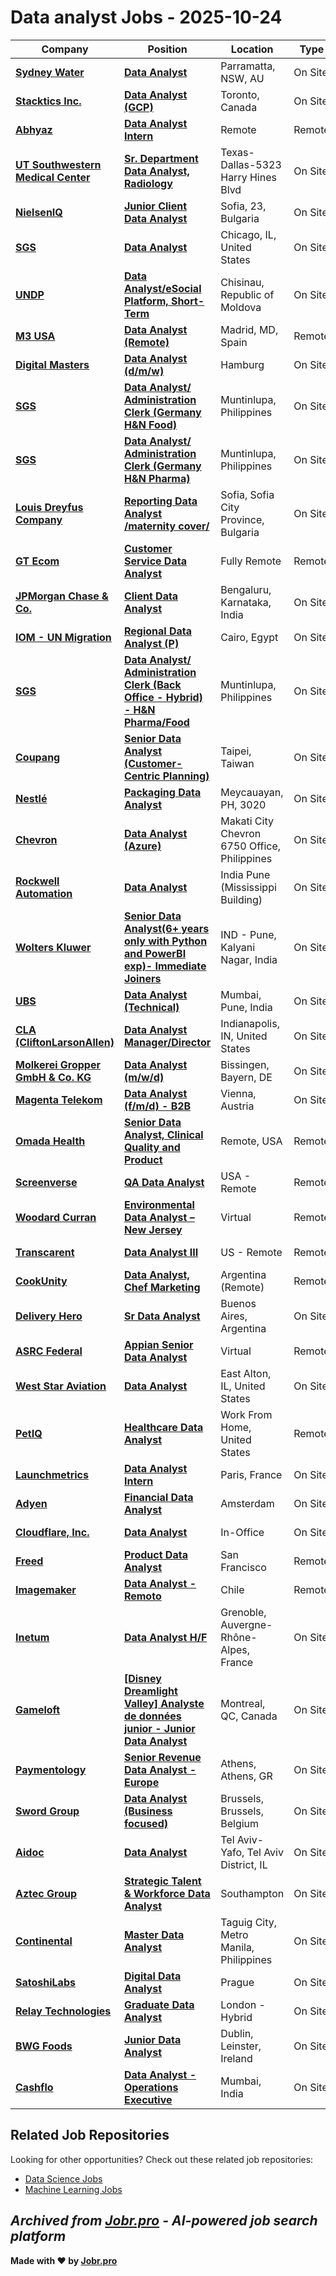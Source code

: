 # Data analyst Jobs - 2025-10-24

| Company | Position | Location | Type | Date |
| ------- | -------- | -------- | ---- | ------ |
| **[Sydney Water](https://www.sydneywater.com.au/)** | **[Data Analyst](https://jobr.pro/job/30957674/data-analyst?utm_source=github&utm_medium=repo&utm_campaign=github-data-analyst-jobs)** | Parramatta, NSW, AU | On Site | Oct 24 |
| **[Stacktics Inc.](https://stacktics.com/)** | **[Data Analyst (GCP)](https://jobr.pro/job/30946433/data-analyst-gcp?utm_source=github&utm_medium=repo&utm_campaign=github-data-analyst-jobs)** | Toronto, Canada | On Site | Oct 24 |
| **[Abhyaz](https://www.abhyaz.com/)** | **[Data Analyst Intern](https://jobr.pro/job/30941674/data-analyst-intern?utm_source=github&utm_medium=repo&utm_campaign=github-data-analyst-jobs)** | Remote | Remote | Oct 24 |
| **[UT Southwestern Medical Center](https://www.utsouthwestern.edu/)** | **[Sr. Department Data Analyst, Radiology](https://jobr.pro/job/30939703/sr-department-data-analyst-radiology?utm_source=github&utm_medium=repo&utm_campaign=github-data-analyst-jobs)** | Texas-Dallas-5323 Harry Hines Blvd | On Site | Oct 24 |
| **[NielsenIQ](https://nielseniq.com)** | **[Junior Client Data Analyst](https://jobr.pro/job/30938455/junior-client-data-analyst?utm_source=github&utm_medium=repo&utm_campaign=github-data-analyst-jobs)** | Sofia, 23, Bulgaria | On Site | Oct 24 |
| **[SGS](https://sgs.com)** | **[Data Analyst](https://jobr.pro/job/30938460/data-analyst?utm_source=github&utm_medium=repo&utm_campaign=github-data-analyst-jobs)** | Chicago, IL, United States | On Site | Oct 24 |
| **[UNDP](https://www.undp.org/)** | **[Data Analyst/eSocial Platform, Short-Term](https://jobr.pro/job/30936439/data-analystesocial-platform-short-term?utm_source=github&utm_medium=repo&utm_campaign=github-data-analyst-jobs)** | Chisinau, Republic of Moldova | On Site | Oct 24 |
| **[M3 USA](https://usa.m3.com)** | **[Data Analyst (Remote)](https://jobr.pro/job/30938465/data-analyst-remote?utm_source=github&utm_medium=repo&utm_campaign=github-data-analyst-jobs)** | Madrid, MD, Spain | Remote | Oct 24 |
| **[Digital Masters](https://digital-masters.de/)** | **[Data Analyst (d/m/w)](https://jobr.pro/job/30923776/data-analyst-dmw?utm_source=github&utm_medium=repo&utm_campaign=github-data-analyst-jobs)** | Hamburg | On Site | Oct 24 |
| **[SGS](https://sgs.com)** | **[Data Analyst/ Administration Clerk (Germany H&N Food)](https://jobr.pro/job/30938478/data-analyst-administration-clerk-germany-hn-food?utm_source=github&utm_medium=repo&utm_campaign=github-data-analyst-jobs)** | Muntinlupa, Philippines | On Site | Oct 24 |
| **[SGS](https://sgs.com)** | **[Data Analyst/ Administration Clerk (Germany H&N Pharma)](https://jobr.pro/job/30938479/data-analyst-administration-clerk-germany-hn-pharma?utm_source=github&utm_medium=repo&utm_campaign=github-data-analyst-jobs)** | Muntinlupa, Philippines | On Site | Oct 24 |
| **[Louis Dreyfus Company](https://www.ldc.com)** | **[Reporting Data Analyst /maternity cover/](https://jobr.pro/job/30938490/reporting-data-analyst-maternity-cover?utm_source=github&utm_medium=repo&utm_campaign=github-data-analyst-jobs)** | Sofia, Sofia City Province, Bulgaria | On Site | Oct 24 |
| **[GT Ecom](https://gtecombv.com/)** | **[Customer Service Data Analyst](https://jobr.pro/job/30938279/customer-service-data-analyst?utm_source=github&utm_medium=repo&utm_campaign=github-data-analyst-jobs)** | Fully Remote | Remote | Oct 24 |
| **[JPMorgan Chase & Co.](https://www.jpmorganchase.com/)** | **[Client Data Analyst](https://jobr.pro/job/30941404/client-data-analyst?utm_source=github&utm_medium=repo&utm_campaign=github-data-analyst-jobs)** | Bengaluru, Karnataka, India | On Site | Oct 24 |
| **[IOM - UN Migration](https://www.iom.int/)** | **[Regional Data Analyst (P)](https://jobr.pro/job/30938877/regional-data-analyst-p?utm_source=github&utm_medium=repo&utm_campaign=github-data-analyst-jobs)** | Cairo, Egypt | On Site | Oct 24 |
| **[SGS](https://sgs.com)** | **[Data Analyst/ Administration Clerk (Back Office - Hybrid) - H&N Pharma/Food](https://jobr.pro/job/30905181/data-analyst-administration-clerk-back-office-hybrid-hn-pharmafood?utm_source=github&utm_medium=repo&utm_campaign=github-data-analyst-jobs)** | Muntinlupa, Philippines | On Site | Oct 24 |
| **[Coupang](https://www.coupang.com/)** | **[Senior Data Analyst (Customer-Centric Planning)](https://jobr.pro/job/30900455/senior-data-analyst-customer-centric-planning?utm_source=github&utm_medium=repo&utm_campaign=github-data-analyst-jobs)** | Taipei, Taiwan | On Site | Oct 24 |
| **[Nestlé](https://www.nestle.com/)** | **[Packaging Data Analyst](https://jobr.pro/job/30918036/packaging-data-analyst?utm_source=github&utm_medium=repo&utm_campaign=github-data-analyst-jobs)** | Meycauayan, PH, 3020 | On Site | Oct 24 |
| **[Chevron](https://www.chevron.com/)** | **[Data Analyst (Azure)](https://jobr.pro/job/30935691/data-analyst-azure?utm_source=github&utm_medium=repo&utm_campaign=github-data-analyst-jobs)** | Makati City Chevron 6750 Office, Philippines | On Site | Oct 24 |
| **[Rockwell Automation](https://www.rockwellautomation.com/)** | **[Data Analyst](https://jobr.pro/job/30924881/data-analyst?utm_source=github&utm_medium=repo&utm_campaign=github-data-analyst-jobs)** | India Pune (Mississippi Building) | On Site | Oct 24 |
| **[Wolters Kluwer](https://www.wolterskluwer.com/)** | **[Senior Data Analyst(6+ years only with Python and PowerBI exp)- Immediate Joiners](https://jobr.pro/job/30951244/senior-data-analyst6-years-only-with-python-and-powerbi-exp-immediate-joiners?utm_source=github&utm_medium=repo&utm_campaign=github-data-analyst-jobs)** | IND - Pune, Kalyani Nagar, India | On Site | Oct 24 |
| **[UBS](https://www.ubs.com/)** | **[Data Analyst (Technical)](https://jobr.pro/job/30942453/data-analyst-technical?utm_source=github&utm_medium=repo&utm_campaign=github-data-analyst-jobs)** | Mumbai, Pune, India | On Site | Oct 24 |
| **[CLA (CliftonLarsonAllen)](https://www.claconnect.com/en)** | **[Data Analyst Manager/Director](https://jobr.pro/job/30951287/data-analyst-managerdirector?utm_source=github&utm_medium=repo&utm_campaign=github-data-analyst-jobs)** | Indianapolis, IN, United States | On Site | Oct 24 |
| **[Molkerei Gropper GmbH & Co. KG](https://www.gropper.de/)** | **[Data Analyst (m/w/d)](https://jobr.pro/job/30946711/data-analyst-mwd?utm_source=github&utm_medium=repo&utm_campaign=github-data-analyst-jobs)** | Bissingen, Bayern, DE | On Site | Oct 24 |
| **[Magenta Telekom](https://www.magenta.at/)** | **[Data Analyst (f/m/d) - B2B](https://jobr.pro/job/30948238/data-analyst-fmd-b2b?utm_source=github&utm_medium=repo&utm_campaign=github-data-analyst-jobs)** | Vienna, Austria | On Site | Oct 24 |
| **[Omada Health](https://www.omadahealth.com/)** | **[Senior Data Analyst, Clinical Quality and Product](https://jobr.pro/job/30898783/senior-data-analyst-clinical-quality-and-product?utm_source=github&utm_medium=repo&utm_campaign=github-data-analyst-jobs)** | Remote, USA | Remote | Oct 23 |
| **[Screenverse](https://www.screenversemedia.com/)** | **[QA Data Analyst](https://jobr.pro/job/30903206/qa-data-analyst?utm_source=github&utm_medium=repo&utm_campaign=github-data-analyst-jobs)** | USA - Remote | Remote | Oct 23 |
| **[Woodard Curran](https://www.woodardcurran.com/)** | **[Environmental Data Analyst – New Jersey](https://jobr.pro/job/30900361/environmental-data-analyst-new-jersey?utm_source=github&utm_medium=repo&utm_campaign=github-data-analyst-jobs)** | Virtual | Remote | Oct 23 |
| **[Transcarent](https://transcarent.com/)** | **[Data Analyst III](https://jobr.pro/job/30895795/data-analyst-iii?utm_source=github&utm_medium=repo&utm_campaign=github-data-analyst-jobs)** | US - Remote | Remote | Oct 23 |
| **[CookUnity](https://www.cookunity.com/)** | **[Data Analyst, Chef Marketing](https://jobr.pro/job/30898028/data-analyst-chef-marketing?utm_source=github&utm_medium=repo&utm_campaign=github-data-analyst-jobs)** | Argentina (Remote) | Remote | Oct 23 |
| **[Delivery Hero](https://www.deliveryhero.com)** | **[Sr Data Analyst](https://jobr.pro/job/30890942/sr-data-analyst?utm_source=github&utm_medium=repo&utm_campaign=github-data-analyst-jobs)** | Buenos Aires, Argentina | On Site | Oct 23 |
| **[ASRC Federal](https://www.asrcfederal.com/)** | **[Appian Senior Data Analyst](https://jobr.pro/job/30950087/appian-senior-data-analyst?utm_source=github&utm_medium=repo&utm_campaign=github-data-analyst-jobs)** | Virtual | Remote | Oct 23 |
| **[West Star Aviation](https://www.weststaraviation.com/)** | **[Data Analyst](https://jobr.pro/job/30874330/data-analyst?utm_source=github&utm_medium=repo&utm_campaign=github-data-analyst-jobs)** | East Alton, IL, United States | On Site | Oct 23 |
| **[PetIQ](https://petiq.com/)** | **[Healthcare Data Analyst](https://jobr.pro/job/30871557/healthcare-data-analyst?utm_source=github&utm_medium=repo&utm_campaign=github-data-analyst-jobs)** | Work From Home, United States | Remote | Oct 23 |
| **[Launchmetrics](https://www.launchmetrics.com)** | **[Data Analyst Intern](https://jobr.pro/job/30934012/data-analyst-intern?utm_source=github&utm_medium=repo&utm_campaign=github-data-analyst-jobs)** | Paris, France | On Site | Oct 23 |
| **[Adyen](https://www.adyen.com/)** | **[Financial Data Analyst](https://jobr.pro/job/30905421/financial-data-analyst?utm_source=github&utm_medium=repo&utm_campaign=github-data-analyst-jobs)** | Amsterdam | On Site | Oct 23 |
| **[Cloudflare, Inc.](https://www.cloudflare.com/)** | **[Data Analyst](https://jobr.pro/job/30895887/data-analyst?utm_source=github&utm_medium=repo&utm_campaign=github-data-analyst-jobs)** | In-Office | On Site | Oct 23 |
| **[Freed](https://www.getfreed.ai/)** | **[Product Data Analyst](https://jobr.pro/job/30901567/product-data-analyst?utm_source=github&utm_medium=repo&utm_campaign=github-data-analyst-jobs)** | San Francisco | Remote | Oct 23 |
| **[Imagemaker](https://www.imagemaker.com/)** | **[Data Analyst - Remoto](https://jobr.pro/job/30913626/data-analyst-remoto?utm_source=github&utm_medium=repo&utm_campaign=github-data-analyst-jobs)** | Chile | Remote | Oct 23 |
| **[Inetum](https://www.inetum.com)** | **[Data Analyst H/F](https://jobr.pro/job/30890952/data-analyst-hf?utm_source=github&utm_medium=repo&utm_campaign=github-data-analyst-jobs)** | Grenoble, Auvergne-Rhône-Alpes, France | On Site | Oct 23 |
| **[Gameloft](https://www.gameloft.com)** | **[\[Disney Dreamlight Valley\] Analyste de données junior - Junior Data Analyst](https://jobr.pro/job/30890953/disney-dreamlight-valley-analyste-de-donnees-junior-junior-data-analyst?utm_source=github&utm_medium=repo&utm_campaign=github-data-analyst-jobs)** | Montreal, QC, Canada | On Site | Oct 23 |
| **[Paymentology](https://www.paymentology.com/)** | **[Senior Revenue Data Analyst - Europe](https://jobr.pro/job/30865529/senior-revenue-data-analyst-europe?utm_source=github&utm_medium=repo&utm_campaign=github-data-analyst-jobs)** | Athens, Athens, GR | On Site | Oct 23 |
| **[Sword Group](https://www.sword-group.com/)** | **[Data Analyst (Business focused)](https://jobr.pro/job/30896447/data-analyst-business-focused?utm_source=github&utm_medium=repo&utm_campaign=github-data-analyst-jobs)** | Brussels, Brussels, Belgium | On Site | Oct 23 |
| **[Aidoc](https://www.aidoc.com/)** | **[Data Analyst](https://jobr.pro/job/30864743/data-analyst?utm_source=github&utm_medium=repo&utm_campaign=github-data-analyst-jobs)** | Tel Aviv-Yafo, Tel Aviv District, IL | On Site | Oct 23 |
| **[Aztec Group](https://aztec.group/)** | **[Strategic Talent & Workforce Data Analyst](https://jobr.pro/job/30904414/strategic-talent-workforce-data-analyst?utm_source=github&utm_medium=repo&utm_campaign=github-data-analyst-jobs)** | Southampton | On Site | Oct 23 |
| **[Continental](https://www.continental.com)** | **[Master Data Analyst](https://jobr.pro/job/30901811/master-data-analyst?utm_source=github&utm_medium=repo&utm_campaign=github-data-analyst-jobs)** | Taguig City, Metro Manila, Philippines | On Site | Oct 23 |
| **[SatoshiLabs](https://satoshilabs.com)** | **[Digital Data Analyst](https://jobr.pro/job/30901180/digital-data-analyst?utm_source=github&utm_medium=repo&utm_campaign=github-data-analyst-jobs)** | Prague | On Site | Oct 23 |
| **[Relay Technologies](https://www.relaytech.co/)** | **[Graduate Data Analyst](https://jobr.pro/job/30903149/graduate-data-analyst?utm_source=github&utm_medium=repo&utm_campaign=github-data-analyst-jobs)** | London - Hybrid | On Site | Oct 23 |
| **[BWG Foods](https://www.bwg.ie/)** | **[Junior Data Analyst](https://jobr.pro/job/30897422/junior-data-analyst?utm_source=github&utm_medium=repo&utm_campaign=github-data-analyst-jobs)** | Dublin, Leinster, Ireland | On Site | Oct 23 |
| **[Cashflo](https://www.cashflo.io/)** | **[Data Analyst - Operations Executive](https://jobr.pro/job/30861575/data-analyst-operations-executive?utm_source=github&utm_medium=repo&utm_campaign=github-data-analyst-jobs)** | Mumbai, India | On Site | Oct 23 |

## Related Job Repositories

Looking for other opportunities? Check out these related job repositories:

- [Data Science Jobs](https://github.com/jobs-jobr-pro/Data-Science-Jobs)
- [Machine Learning Jobs](https://github.com/jobs-jobr-pro/Machine-Learning-Jobs)



*Archived from [Jobr.pro](https://jobr.pro?utm_source=github&utm_medium=repo&utm_campaign=github-data-analyst-jobs) - AI-powered job search platform*
---

**Made with ❤️ by [Jobr.pro](https://jobr.pro?utm_source=github&utm_medium=repo&utm_campaign=github-data-analyst-jobs)**